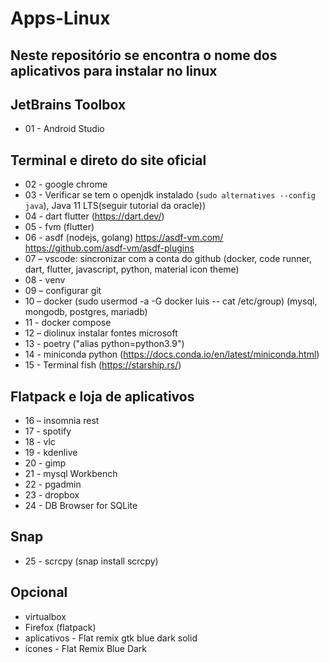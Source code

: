 # Apps-Linux
## Neste repositório se encontra o nome dos aplicativos para instalar no linux 

## JetBrains Toolbox
* 01 - Android Studio

## Terminal e direto do site oficial
* 02 - google chrome 
* 03 - Verificar se tem o openjdk instalado (``` sudo alternatives --config java ```), Java 11 LTS(seguir tutorial da oracle))
* 04 - dart flutter (https://dart.dev/)
* 05 - fvm (flutter)
* 06 - asdf (nodejs, golang) https://asdf-vm.com/   https://github.com/asdf-vm/asdf-plugins
* 07 – vscode: sincronizar com a conta do github (docker, code runner, dart, flutter, javascript, python, material icon theme)
* 08 - venv
* 09 – configurar git
* 10 – docker (sudo usermod -a -G docker luis -- cat /etc/group) (mysql, mongodb, postgres, mariadb)
* 11 - docker compose
* 12 – diolinux instalar fontes microsoft
* 13 - poetry ("alias python=python3.9")
* 14 - miniconda python (https://docs.conda.io/en/latest/miniconda.html) 
* 15 - Terminal fish (https://starship.rs/)

## Flatpack e loja de aplicativos 
* 16 – insomnia rest
* 17 - spotify
* 18 - vlc
* 19 - kdenlive
* 20 - gimp
* 21 - mysql Workbench
* 22 - pgadmin
* 23 - dropbox
* 24 - DB Browser for SQLite

## Snap 
* 25 - scrcpy (snap install scrcpy)

## Opcional
* virtualbox
* Firefox (flatpack)
* aplicativos - Flat remix gtk blue dark solid
* ícones - Flat Remix Blue Dark
